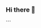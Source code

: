 ### Hi there 👋

<!--
**Stephane-Fidinde/Stephane-Fidinde** is a ✨ _special_ ✨ repository because its `README.md` (this file) appears on your GitHub profile.

Here are some ideas to get you started:

- 🔭 I’m currently working on ...
- 🌱 I’m currently learning ...
- 👯 I’m looking to collaborate on ...
- 🤔 I’m looking for help with ...
- 💬 Ask me about ...
- 📫 How to reach me: ...
- 😄 Pronouns: ...
- ⚡ Fun fact: ...
-->
<script>
function writeWord(word) {
  let i = 0;
  const interval = setInterval(function() {
    if (i >= word.length) {
      clearInterval(interval);
    } else {
      const el = document.getElementById('word');
      el.innerHTML += word[i];
      i++;
    }
  }, 200);
}

writeWord('Stephane Fidinde');
</script>
<div id="word"></div>
```
